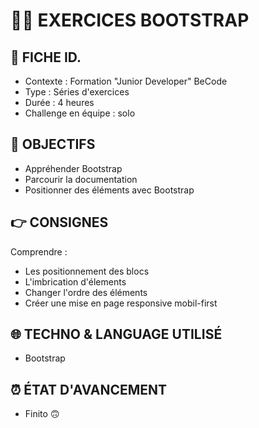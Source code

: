 # 🏃‍♀️ EXERCICES BOOTSTRAP

## 📌 FICHE ID.

- Contexte : Formation "Junior Developer" BeCode
- Type : Séries d'exercices
- Durée : 4 heures
- Challenge en équipe : solo

## 🎯 OBJECTIFS

- Appréhender Bootstrap
- Parcourir la documentation
- Positionner des éléments avec Bootstrap

## 👉 CONSIGNES

Comprendre :

- Les positionnement des blocs
- L'imbrication d'élements
- Changer l'ordre des éléments
- Créer une mise en page responsive mobil-first

## 🌐 TECHNO & LANGUAGE UTILISÉ

- Bootstrap

## ⏰ ÉTAT D'AVANCEMENT

- Finito 🙃
